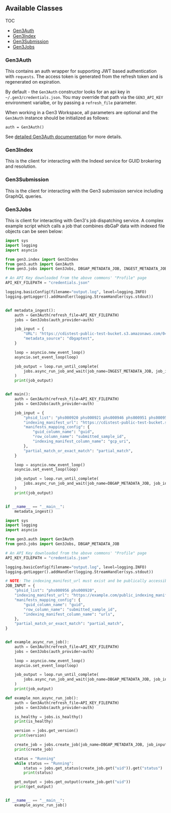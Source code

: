## Available Classes

TOC
- [Gen3Auth](#gen3auth)
- [Gen3Index](#gen3index)
- [Gen3Submission](#gen3submission)
- [Gen3Jobs](#gen3jobs)

### Gen3Auth

This contains an auth wrapper for supporting JWT based authentication with `requests`. The access token is generated from the refresh token and is regenerated on expiration.

By default - the `Gen3Auth` constructor looks for an api key
in `~/.gen3/credentials.json`.  You may override that path
via the `GEN3_API_KEY` environment varialbe, or by passing a
`refresh_file` parameter. 

When working in a Gen3 Workspace, all parameters are optional and the `Gen3Auth` instance should be initialized as follows:

```
auth = Gen3Auth()
```

See [detailed Gen3Auth documentation](https://uc-cdis.github.io/gen3sdk-python/_build/html/auth.html) for more details.

### Gen3Index

This is the client for interacting with the Indexd service for GUID brokering and resolution.

### Gen3Submission

This is the client for interacting with the Gen3 submission service including GraphQL queries.

### Gen3Jobs

This is client for interacting with Gen3's job dispatching service. A complex example script which calls a job that combines dbGaP data with indexed file objects can be seen below:


```python
import sys
import logging
import asyncio

from gen3.index import Gen3Index
from gen3.auth import Gen3Auth
from gen3.jobs import Gen3Jobs, DBGAP_METADATA_JOB, INGEST_METADATA_JOB

# An API Key downloaded from the above commons' "Profile" page
API_KEY_FILEPATH = "credentials.json"

logging.basicConfig(filename="output.log", level=logging.INFO)
logging.getLogger().addHandler(logging.StreamHandler(sys.stdout))


def metadata_ingest():
    auth = Gen3Auth(refresh_file=API_KEY_FILEPATH)
    jobs = Gen3Jobs(auth_provider=auth)

    job_input = {
        "URL": "https://cdistest-public-test-bucket.s3.amazonaws.com/04_28_20_21_55_13_merged_metadata_manifest.tsv",
        "metadata_source": "dbgaptest",
    }

    loop = asyncio.new_event_loop()
    asyncio.set_event_loop(loop)

    job_output = loop.run_until_complete(
        jobs.async_run_job_and_wait(job_name=INGEST_METADATA_JOB, job_input=job_input)
    )
    print(job_output)


def main():
    auth = Gen3Auth(refresh_file=API_KEY_FILEPATH)
    jobs = Gen3Jobs(auth_provider=auth)

    job_input = {
        "phsid_list": "phs000920 phs000921 phs000946 phs000951 phs000954 phs000956 phs000964 phs000972 phs000974 phs000988 phs000993 phs000997 phs001024 phs001032 phs001040 phs001062 phs001143 phs001189 phs001207 phs001211 phs001215 phs001217 phs001218 phs001237 phs001293 phs001345 phs001359 phs001368 phs001387 phs001402 phs001412 phs001416",
        "indexing_manifest_url": "https://cdistest-public-test-bucket.s3.amazonaws.com/release_manifest_no_dbgap_no_sample.csv",
        "manifests_mapping_config": {
            "guid_column_name": "guid",
            "row_column_name": "submitted_sample_id",
            "indexing_manifest_column_name": "gcp_uri",
        },
        "partial_match_or_exact_match": "partial_match",
    }

    loop = asyncio.new_event_loop()
    asyncio.set_event_loop(loop)

    job_output = loop.run_until_complete(
        jobs.async_run_job_and_wait(job_name=DBGAP_METADATA_JOB, job_input=job_input)
    )
    print(job_output)


if __name__ == "__main__":
    metadata_ingest()

```

```python
import sys
import logging
import asyncio

from gen3.auth import Gen3Auth
from gen3.jobs import Gen3Jobs, DBGAP_METADATA_JOB

# An API Key downloaded from the above commons' "Profile" page
API_KEY_FILEPATH = "credentials.json"

logging.basicConfig(filename="output.log", level=logging.INFO)
logging.getLogger().addHandler(logging.StreamHandler(sys.stdout))

# NOTE: The indexing_manifest_url must exist and be publically accessible
JOB_INPUT = {
    "phsid_list": "phs000956 phs000920",
    "indexing_manifest_url": "https://example.com/public_indexing_manifest.csv",
    "manifests_mapping_config": {
        "guid_column_name": "guid",
        "row_column_name": "submitted_sample_id",
        "indexing_manifest_column_name": "urls",
    },
    "partial_match_or_exact_match": "partial_match",
}


def example_async_run_job():
    auth = Gen3Auth(refresh_file=API_KEY_FILEPATH)
    jobs = Gen3Jobs(auth_provider=auth)

    loop = asyncio.new_event_loop()
    asyncio.set_event_loop(loop)

    job_output = loop.run_until_complete(
        jobs.async_run_job_and_wait(job_name=DBGAP_METADATA_JOB, job_input=JOB_INPUT)
    )
    print(job_output)

def example_non_async_run_job():
    auth = Gen3Auth(refresh_file=API_KEY_FILEPATH)
    jobs = Gen3Jobs(auth_provider=auth)

    is_healthy = jobs.is_healthy()
    print(is_healthy)

    version = jobs.get_version()
    print(version)

    create_job = jobs.create_job(job_name=DBGAP_METADATA_JOB, job_input=JOB_INPUT)
    print(create_job)

    status = "Running"
    while status == "Running":
        status = jobs.get_status(create_job.get("uid")).get("status")
        print(status)

    get_output = jobs.get_output(create_job.get("uid"))
    print(get_output)


if __name__ == "__main__":
    example_async_run_job()
```

